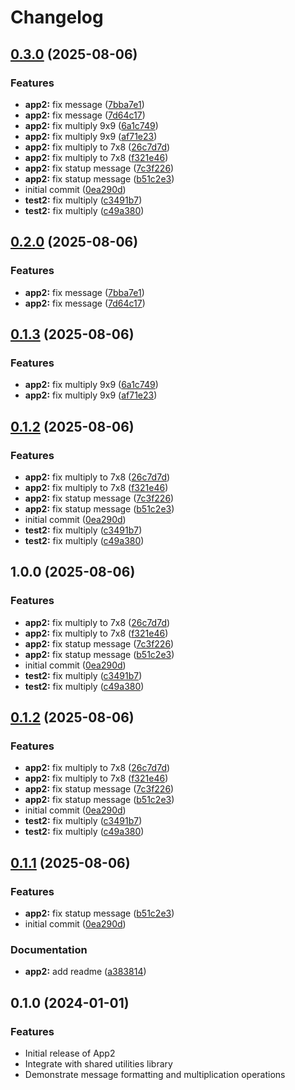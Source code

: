 # Changelog

## [0.3.0](https://github.com/negtak/monorepo-release-please/compare/app2-com/v0.2.0...app2-com/v0.3.0) (2025-08-06)


### Features

* **app2:** fix message ([7bba7e1](https://github.com/negtak/monorepo-release-please/commit/7bba7e1aa4ecf945460dd75952d039f2f21b889c))
* **app2:** fix message ([7d64c17](https://github.com/negtak/monorepo-release-please/commit/7d64c176744522bcaa433d1e965a0c860bfccbbb))
* **app2:** fix multiply 9x9 ([6a1c749](https://github.com/negtak/monorepo-release-please/commit/6a1c7491d03e90d6d00d8cd58efb6b5dc9968954))
* **app2:** fix multiply 9x9 ([af71e23](https://github.com/negtak/monorepo-release-please/commit/af71e2387f837b91ec129d25559d41b2b47a40ad))
* **app2:** fix multiply to 7x8 ([26c7d7d](https://github.com/negtak/monorepo-release-please/commit/26c7d7db79eeac92b9b11e71b4263e3ecdef4878))
* **app2:** fix multiply to 7x8 ([f321e46](https://github.com/negtak/monorepo-release-please/commit/f321e46112eda7d132793d613859946488b8df00))
* **app2:** fix statup message ([7c3f226](https://github.com/negtak/monorepo-release-please/commit/7c3f22666692744a14535a3b8ae9479a48a3e727))
* **app2:** fix statup message ([b51c2e3](https://github.com/negtak/monorepo-release-please/commit/b51c2e307fe9293fec26b1356ddfcc0e89496372))
* initial commit ([0ea290d](https://github.com/negtak/monorepo-release-please/commit/0ea290d9c2dd7c5f9bea89fb3777d5eeaff78c18))
* **test2:** fix multiply ([c3491b7](https://github.com/negtak/monorepo-release-please/commit/c3491b7145dea05831d7ac0884b18589dbead53c))
* **test2:** fix multiply ([c49a380](https://github.com/negtak/monorepo-release-please/commit/c49a380fa95b46384dff382480d2d9bffe7b0228))

## [0.2.0](https://github.com/negtak/monorepo-release-please/compare/app2-com/v0.1.3...app2-com/v0.2.0) (2025-08-06)


### Features

* **app2:** fix message ([7bba7e1](https://github.com/negtak/monorepo-release-please/commit/7bba7e1aa4ecf945460dd75952d039f2f21b889c))
* **app2:** fix message ([7d64c17](https://github.com/negtak/monorepo-release-please/commit/7d64c176744522bcaa433d1e965a0c860bfccbbb))

## [0.1.3](https://github.com/negtak/monorepo-release-please/compare/app2-com/v0.1.2...app2-com/v0.1.3) (2025-08-06)


### Features

* **app2:** fix multiply 9x9 ([6a1c749](https://github.com/negtak/monorepo-release-please/commit/6a1c7491d03e90d6d00d8cd58efb6b5dc9968954))
* **app2:** fix multiply 9x9 ([af71e23](https://github.com/negtak/monorepo-release-please/commit/af71e2387f837b91ec129d25559d41b2b47a40ad))

## [0.1.2](https://github.com/negtak/monorepo-release-please/compare/app2-com/v0.1.1...app2-com/v0.1.2) (2025-08-06)


### Features

* **app2:** fix multiply to 7x8 ([26c7d7d](https://github.com/negtak/monorepo-release-please/commit/26c7d7db79eeac92b9b11e71b4263e3ecdef4878))
* **app2:** fix multiply to 7x8 ([f321e46](https://github.com/negtak/monorepo-release-please/commit/f321e46112eda7d132793d613859946488b8df00))
* **app2:** fix statup message ([7c3f226](https://github.com/negtak/monorepo-release-please/commit/7c3f22666692744a14535a3b8ae9479a48a3e727))
* **app2:** fix statup message ([b51c2e3](https://github.com/negtak/monorepo-release-please/commit/b51c2e307fe9293fec26b1356ddfcc0e89496372))
* initial commit ([0ea290d](https://github.com/negtak/monorepo-release-please/commit/0ea290d9c2dd7c5f9bea89fb3777d5eeaff78c18))
* **test2:** fix multiply ([c3491b7](https://github.com/negtak/monorepo-release-please/commit/c3491b7145dea05831d7ac0884b18589dbead53c))
* **test2:** fix multiply ([c49a380](https://github.com/negtak/monorepo-release-please/commit/c49a380fa95b46384dff382480d2d9bffe7b0228))

## 1.0.0 (2025-08-06)


### Features

* **app2:** fix multiply to 7x8 ([26c7d7d](https://github.com/negtak/monorepo-release-please/commit/26c7d7db79eeac92b9b11e71b4263e3ecdef4878))
* **app2:** fix multiply to 7x8 ([f321e46](https://github.com/negtak/monorepo-release-please/commit/f321e46112eda7d132793d613859946488b8df00))
* **app2:** fix statup message ([7c3f226](https://github.com/negtak/monorepo-release-please/commit/7c3f22666692744a14535a3b8ae9479a48a3e727))
* **app2:** fix statup message ([b51c2e3](https://github.com/negtak/monorepo-release-please/commit/b51c2e307fe9293fec26b1356ddfcc0e89496372))
* initial commit ([0ea290d](https://github.com/negtak/monorepo-release-please/commit/0ea290d9c2dd7c5f9bea89fb3777d5eeaff78c18))
* **test2:** fix multiply ([c3491b7](https://github.com/negtak/monorepo-release-please/commit/c3491b7145dea05831d7ac0884b18589dbead53c))
* **test2:** fix multiply ([c49a380](https://github.com/negtak/monorepo-release-please/commit/c49a380fa95b46384dff382480d2d9bffe7b0228))

## [0.1.2](https://github.com/negtak/monorepo-release-please/compare/app2-test/v0.1.1...app2-test/v0.1.2) (2025-08-06)


### Features

* **app2:** fix multiply to 7x8 ([26c7d7d](https://github.com/negtak/monorepo-release-please/commit/26c7d7db79eeac92b9b11e71b4263e3ecdef4878))
* **app2:** fix multiply to 7x8 ([f321e46](https://github.com/negtak/monorepo-release-please/commit/f321e46112eda7d132793d613859946488b8df00))
* **app2:** fix statup message ([7c3f226](https://github.com/negtak/monorepo-release-please/commit/7c3f22666692744a14535a3b8ae9479a48a3e727))
* **app2:** fix statup message ([b51c2e3](https://github.com/negtak/monorepo-release-please/commit/b51c2e307fe9293fec26b1356ddfcc0e89496372))
* initial commit ([0ea290d](https://github.com/negtak/monorepo-release-please/commit/0ea290d9c2dd7c5f9bea89fb3777d5eeaff78c18))
* **test2:** fix multiply ([c3491b7](https://github.com/negtak/monorepo-release-please/commit/c3491b7145dea05831d7ac0884b18589dbead53c))
* **test2:** fix multiply ([c49a380](https://github.com/negtak/monorepo-release-please/commit/c49a380fa95b46384dff382480d2d9bffe7b0228))

## [0.1.1](https://github.com/negtak/monorepo-release-please/compare/app2-v0.1.0...app2-v0.1.1) (2025-08-06)


### Features

* **app2:** fix statup message ([b51c2e3](https://github.com/negtak/monorepo-release-please/commit/b51c2e307fe9293fec26b1356ddfcc0e89496372))
* initial commit ([0ea290d](https://github.com/negtak/monorepo-release-please/commit/0ea290d9c2dd7c5f9bea89fb3777d5eeaff78c18))


### Documentation

* **app2:** add readme ([a383814](https://github.com/negtak/monorepo-release-please/commit/a383814b321025ea7942b686395c3ab4cc5e24db))

## 0.1.0 (2024-01-01)

### Features

* Initial release of App2
* Integrate with shared utilities library  
* Demonstrate message formatting and multiplication operations
